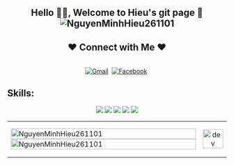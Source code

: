 <p align="center">
 <h2 align="center">Hello 🙋‍♂️, Welcome to Hieu's git page 🫰 <img src="https://komarev.com/ghpvc/?username=NguyenMinhHieu261101&label=Số%20lượt%20truy%20cập%20trang&color=0e75b6&style=flat" alt="NguyenMinhHieu261101" /> </h2>

</p>

<h2 align="center">❤️ Connect with Me ❤️</h2>
<p align="center">
 <br>
  <a href="mailto:nguyenminhhieu26112001@gmail.com?subject=Hola%20Jiji"><img src="https://img.shields.io/badge/gmail-%23D14836.svg?&style=for-the-badge&logo=gmail&logoColor=white" alt="Gmail"/></a>&nbsp;
  <a href="https://www.facebook.com/hieucun261101/"><img src="https://img.shields.io/badge/Facebook-1877F2?style=for-the-badge&logo=facebook&logoColor=white" alt="Facebook"/></a>&nbsp;
</p>                                                                                     



## Skills:
<p align="center">
 
  <img src="https://img.icons8.com/color/48/000000/mysql-logo.png"/>
  <img src="https://img.icons8.com/color/48/000000/git.png"/>
  <img src="https://img.icons8.com/color/48/000000/javascript.png"/>
  <img src="https://img.icons8.com/color/48/000000/visual-studio-code-2019.png"/>
  <img src="https://img.icons8.com/color/48/000000/visual-studio-2019.png"/>
</p>

<table style="width:100%;">
  <tr>
    <td>
      <img src="https://github-readme-stats.vercel.app/api/top-langs/?username=NguyenMinhHieu261101&layout=compact" alt="NguyenMinhHieu261101" width="100%"/>
      <img src="https://github-readme-stats.vercel.app/api?username=NguyenMinhHieu261101&theme=dark&show_icons=true" alt="NguyenMinhHieu261101" width="100%"/>
    </td>
    <td>
      <p align="center"> 
        <img src="https://cdn.dribbble.com/users/1059583/screenshots/4171367/coding-freak.gif" alt="dev" width="100%"/>
      </p>
    </td>
  </tr>
</table>
